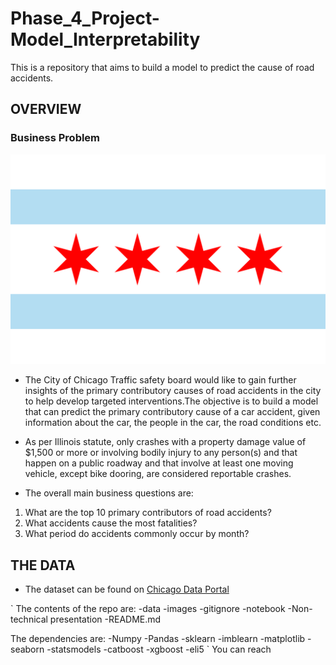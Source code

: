 # Phase_4_Project-Model_Interpretability

This is a repository that aims to build a model to predict the cause of road accidents.

## OVERVIEW

### Business Problem

![Flag of Chicago, Illinois](images/Flag_of_Chicago,_Illinois.svg)

* The City of Chicago Traffic safety board would like to gain further insights of the primary contributory causes of road accidents in the city to help develop targeted interventions.The objective is to build a model that can predict the primary contributory cause of a car accident, given information about the car, the people in the car, the road conditions etc.

* As per Illinois statute, only crashes with a property damage value of $1,500 or more or involving bodily injury to any person(s) and that happen on a public roadway and that involve at least one moving vehicle, except bike dooring, are considered reportable crashes.

* The overall main business questions are:

1. What are the top 10 primary contributors of road accidents?
2. What accidents cause the most fatalities?
3. What period do accidents commonly occur by month?

## THE DATA

* The dataset can be found on [Chicago Data Portal](https://data.cityofchicago.org/Transportation/Traffic-Crashes-Crashes/85ca-t3if/about_data)

`
The contents of the repo are:
            -data
            -images
            -gitignore
            -notebook
            -Non-technical presentation
            -README.md

The dependencies are:
            -Numpy
            -Pandas
            -sklearn
            -imblearn
            -matplotlib
            -seaborn
            -statsmodels
            -catboost
            -xgboost
            -eli5
`
You can reach 